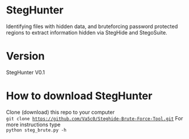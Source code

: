 # StegHunter
Identifying files with hidden data, and bruteforcing password protected regions to extract information hidden via StegHide and StegoSuite.

# Version
StegHunter V0.1

# How to download StegHunter
Clone (download) this repo to your computer<br/>
<code>git clone https://github.com/Va5c0/Steghide-Brute-Force-Tool.git</code>
For more instructions type<br/>
<code>python steg_brute.py -h</code>

